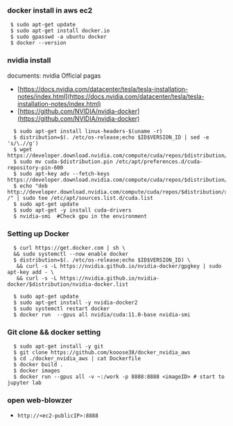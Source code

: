 ### docker install in aws ec2 
```
 $ sudo apt-get update 
 $ sudo apt-get install docker.io 
 $ sudo gpasswd -a ubuntu docker 
 $ docker --version 
```
### nvidia install  
documents: nvidia Official pagas  
+ [https://docs.nvidia.com/datacenter/tesla/tesla-installation-notes/index.html](https://docs.nvidia.com/datacenter/tesla/tesla-installation-notes/index.html)
+ [https://github.com/NVIDIA/nvidia-docker](https://github.com/NVIDIA/nvidia-docker)
```
  $ sudo apt-get install linux-headers-$(uname -r) 
  $ distribution=$(. /etc/os-release;echo $ID$VERSION_ID | sed -e 's/\.//g')
  $ wget https://developer.download.nvidia.com/compute/cuda/repos/$distribution/x86_64/cuda-$distribution.pin
  $ sudo mv cuda-$distribution.pin /etc/apt/preferences.d/cuda-repository-pin-600
  $ sudo apt-key adv --fetch-keys https://developer.download.nvidia.com/compute/cuda/repos/$distribution/x86_64/7fa2af80.pub
  $ echo "deb http://developer.download.nvidia.com/compute/cuda/repos/$distribution/x86_64 /" | sudo tee /etc/apt/sources.list.d/cuda.list
  $ sudo apt-get update
  $ sudo apt-get -y install cuda-drivers
  $ nvidia-smi  #Check gpu in the environment 
```
### Setting up Docker 
```
  $ curl https://get.docker.com | sh \
  && sudo systemctl --now enable docker
  $ distribution=$(. /etc/os-release;echo $ID$VERSION_ID) \
   && curl -s -L https://nvidia.github.io/nvidia-docker/gpgkey | sudo apt-key add - \
   && curl -s -L https://nvidia.github.io/nvidia-docker/$distribution/nvidia-docker.list
   
  $ sudo apt-get update
  $ sudo apt-get install -y nvidia-docker2
  $ sudo systemctl restart docker
  $ docker run  --gpus all nvidia/cuda:11.0-base nvidia-smi
```

### Git clone && docker setting 
```
  $ sudo apt-get install -y git 
  $ git clone https://github.com/kooose38/docker_nvidia_aws
  $ cd ./docker_nvidia_aws | cat Dockerfile 
  $ docker build . 
  $ docker images 
  $ docker run --gpus all -v ~:/work -p 8888:8888 <imageID> # start to jupyter lab 
```

### open web-blowzer
- `http://<ec2-publicIP>:8888`
